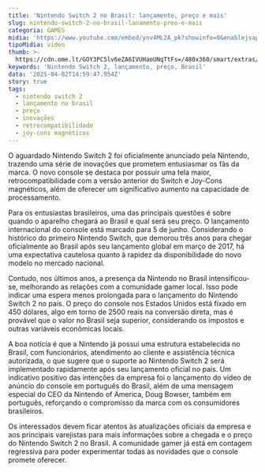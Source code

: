 ```yaml
---
title: 'Nintendo Switch 2 no Brasil: lançamento, preço e mais'
slug: nintendo-switch-2-no-brasil-lanamento-preo-e-mais
categoria: GAMES
midia: 'https://www.youtube.com/embed/ynv4ML2A_pk?showinfo=0&enablejsapi=1'
tipoMidia: video
thumb: >-
  https://cdn.ome.lt/GOY3PC5lv6eZA6IVUHaoUNqTtFs=/480x360/smart/extras/conteudos/00_4ogJLso.jpg
keywords: 'Nintendo Switch 2, lançamento, preço, Brasil'
data: '2025-04-02T14:59:47.954Z'
story: true
tags:
  - nintendo switch 2
  - lançamento no brasil
  - preço
  - inovações
  - retrocompatibilidade
  - joy-cons magnéticos
---
```


O aguardado Nintendo Switch 2 foi oficialmente anunciado pela Nintendo, trazendo uma série de inovações que prometem entusiasmar os fãs da marca. O novo console se destaca por possuir uma tela maior, retrocompatibilidade com a versão anterior do Switch e Joy-Cons magnéticos, além de oferecer um significativo aumento na capacidade de processamento.

Para os entusiastas brasileiros, uma das principais questões é sobre quando o aparelho chegará ao Brasil e qual será seu preço. O lançamento internacional do console está marcado para 5 de junho. Considerando o histórico do primeiro Nintendo Switch, que demorou três anos para chegar oficialmente ao Brasil após seu lançamento global em março de 2017, há uma expectativa cautelosa quanto à rapidez da disponibilidade do novo modelo no mercado nacional.

Contudo, nos últimos anos, a presença da Nintendo no Brasil intensificou-se, melhorando as relações com a comunidade gamer local. Isso pode indicar uma espera menos prolongada para o lançamento do Nintendo Switch 2 no país. O preço do console nos Estados Unidos está fixado em 450 dólares, algo em torno de 2500 reais na conversão direta, mas é provável que o valor no Brasil seja superior, considerando os impostos e outras variáveis econômicas locais.

A boa notícia é que a Nintendo já possui uma estrutura estabelecida no Brasil, com funcionários, atendimento ao cliente e assistência técnica autorizada, o que sugere que o suporte ao Nintendo Switch 2 será implementado rapidamente após seu lançamento oficial no país. Um indicativo positivo das intenções da empresa foi o lançamento do vídeo de anúncio do console em português do Brasil, além de uma mensagem especial do CEO da Nintendo of America, Doug Bowser, também em português, reforçando o compromisso da marca com os consumidores brasileiros.

Os interessados devem ficar atentos às atualizações oficiais da empresa e aos principais varejistas para mais informações sobre a chegada e o preço do Nintendo Switch 2 no Brasil. A comunidade gamer já está em contagem regressiva para poder experimentar todas as novidades que o console promete oferecer.
